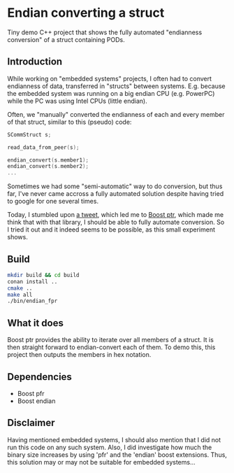 # Endian converting a struct

Tiny demo C++ project that shows the fully automated "endianness conversion" of a struct containing PODs.

## Introduction

While working on "embedded systems" projects, I often had to convert endianness of data, transferred in "structs" between systems. E.g. because the embedded system was running on a big endian CPU (e.g. PowerPC) while the PC was using Intel CPUs (little endian).

Often, we "manually" converted the endianness of each and every member of that struct, similar to this (pseudo) code:

```c++
SCommStruct s;

read_data_from_peer(s);

endian_convert(s.member1);
endian_convert(s.member2);
...
```

Sometimes we had some "semi-automatic" way to do conversion, but thus far, I've never came accross a fully automated solution despite having tried to google for one several times.

Today, I stumbled upon [a tweet](https://twitter.com/CppLibHunt/status/1330966204748496897), which led me to [Boost ptr](https://github.com/boostorg/pfr), which made me think that with that library, I should be able to fully automate conversion. So I tried it out and it indeed seems to be possible, as this small experiment shows.

## Build

```sh
mkdir build && cd build
conan install ..
cmake ..
make all
./bin/endian_fpr

```

## What it does

Boost ptr provides the ability to iterate over all members of a struct. It is then straight forward to endian-convert each of them. To demo this, this project then outputs the members in hex notation.

## Dependencies

- Boost pfr
- Boost endian

## Disclaimer

Having mentioned embedded systems, I should also mention that I did not run this code on any such system. Also, I did investigate how much the binary size increases by using 'pfr' and the 'endian' boost extensions. Thus, this solution may or may not be suitable for embedded systems...
